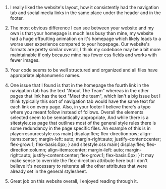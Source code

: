 1.  I really liked the website's layout, how it consistently had the navigation tab and social media links in the same place under the header and in the footer.

2.  The most obvious difference I can see between your website and my own is that your homepage is much less busy than mine, my website had a huge offputting animation on it's homepage which likely leads to a worse user experience compared to your hopepage.
    Our website's formats are pretty similar overall, I think my codebase may be a bit more maintainable if only because mine has fewer
css fields and works with fewer images.

3.  Your code seems to be well structured and organized and all files have appropriate alphanumeric names.

4.  One issue that I found is that in the homepage the fourth link in the navigation tab has the text "About The Team" whereas in the other pages that link has the text "Meet the team", which isn't a big issue but I think typically this sort of navigation tab would have the same text for each link on every page.  Also, in your footer I believe there's a typo where you meant follow instead of follows.  Overall the elements selected seem to be semantically appropriate, And while there is a sitestyle.css page that outlines most of the general style rules there is some redundancy in the page specific files.  An example of this is in playerresourcestyle.css
main{
    display:flex;
    flex-direction:row;
    align-items:center;
    margin-left: auto;
    margin-right:auto;
    justify-content:center;
    flex-grow:1;
    flex-basis:0px;
}
and sitestyle.css
main{
    display:flex;
    flex-direction:column;
    align-items:center;
    margin-left: auto;
    margin-right:auto;
    justify-content:center;
    flex-grow:1;
    flex-basis:0px;
}
It may make sense to override the flex-direction attribute here but I don't believe it's necessary to reiterate all the other attributes that were already set in the general stylesheet.

5.  Great job on this website overall, I enjoyed reading through it.